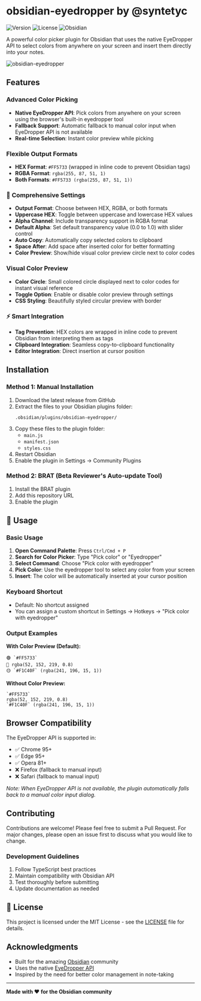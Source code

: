 # obsidian-eyedropper by @syntetyc


![Version](https://img.shields.io/badge/version-1.0.0-blue.svg)
![License](https://img.shields.io/badge/license-MIT-green.svg)
![Obsidian](https://img.shields.io/badge/obsidian-1.5.0+-purple.svg)

A powerful color picker plugin for Obsidian that uses the native EyeDropper API to select colors from anywhere on your screen and insert them directly into your notes.

![obsidian-eyedropper](https://github.com/user-attachments/assets/a041c054-5af9-4f0c-88f7-4f98e10bb9e4)


## Features

### **Advanced Color Picking**
- **Native EyeDropper API**: Pick colors from anywhere on your screen using the browser's built-in eyedropper tool
- **Fallback Support**: Automatic fallback to manual color input when EyeDropper API is not available
- **Real-time Selection**: Instant color preview while picking

### **Flexible Output Formats**
- **HEX Format**: `#FF5733` (wrapped in inline code to prevent Obsidian tags)
- **RGBA Format**: `rgba(255, 87, 51, 1)`
- **Both Formats**: `#FF5733 (rgba(255, 87, 51, 1))`

### 🔧 **Comprehensive Settings**
- **Output Format**: Choose between HEX, RGBA, or both formats
- **Uppercase HEX**: Toggle between uppercase and lowercase HEX values
- **Alpha Channel**: Include transparency support in RGBA format
- **Default Alpha**: Set default transparency value (0.0 to 1.0) with slider control
- **Auto Copy**: Automatically copy selected colors to clipboard
- **Space After**: Add space after inserted color for better formatting
- **Color Preview**: Show/hide visual color preview circle next to color codes

### **Visual Color Preview**
- **Color Circle**: Small colored circle displayed next to color codes for instant visual reference
- **Toggle Option**: Enable or disable color preview through settings
- **CSS Styling**: Beautifully styled circular preview with border

### ⚡ **Smart Integration**
- **Tag Prevention**: HEX colors are wrapped in inline code to prevent Obsidian from interpreting them as tags
- **Clipboard Integration**: Seamless copy-to-clipboard functionality
- **Editor Integration**: Direct insertion at cursor position

## Installation

### Method 1: Manual Installation
1. Download the latest release from GitHub
2. Extract the files to your Obsidian plugins folder:
   ```
   .obsidian/plugins/obsidian-eyedropper/
   ```
3. Copy these files to the plugin folder:
   - `main.js`
   - `manifest.json`
   - `styles.css`
4. Restart Obsidian
5. Enable the plugin in Settings → Community Plugins

### Method 2: BRAT (Beta Reviewer's Auto-update Tool)
1. Install the BRAT plugin
2. Add this repository URL
3. Enable the plugin

## 📖 Usage

### Basic Usage
1. **Open Command Palette**: Press `Ctrl/Cmd + P`
2. **Search for Color Picker**: Type "Pick color" or "Eyedropper"
3. **Select Command**: Choose "Pick color with eyedropper"
4. **Pick Color**: Use the eyedropper tool to select any color from your screen
5. **Insert**: The color will be automatically inserted at your cursor position

### Keyboard Shortcut
- Default: No shortcut assigned
- You can assign a custom shortcut in Settings → Hotkeys → "Pick color with eyedropper"

### Output Examples

**With Color Preview (Default):**
```
🟢 `#FF5733`
🔵 rgba(52, 152, 219, 0.8)
🟡 `#F1C40F` (rgba(241, 196, 15, 1))
```

**Without Color Preview:**
```
`#FF5733`
rgba(52, 152, 219, 0.8)
`#F1C40F` (rgba(241, 196, 15, 1))
```


## Browser Compatibility

The EyeDropper API is supported in:
- ✅ Chrome 95+
- ✅ Edge 95+
- ✅ Opera 81+
- ❌ Firefox (fallback to manual input)
- ❌ Safari (fallback to manual input)

*Note: When EyeDropper API is not available, the plugin automatically falls back to a manual color input dialog.*

## Contributing

Contributions are welcome! Please feel free to submit a Pull Request. For major changes, please open an issue first to discuss what you would like to change.

### Development Guidelines
1. Follow TypeScript best practices
2. Maintain compatibility with Obsidian API
3. Test thoroughly before submitting
4. Update documentation as needed

## 📝 License

This project is licensed under the MIT License - see the [LICENSE](LICENSE) file for details.

## Acknowledgments

- Built for the amazing [Obsidian](https://obsidian.md) community
- Uses the native [EyeDropper API](https://developer.mozilla.org/en-US/docs/Web/API/EyeDropper)
- Inspired by the need for better color management in note-taking

---

**Made with ❤️ for the Obsidian community**

